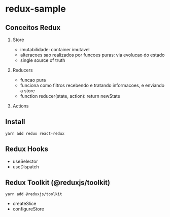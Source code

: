 # redux-sample

## Conceitos Redux

1. Store

   - imutabilidade: container imutavel
   - alteracoes sao realizados por funcoes puras: via evolucao do estado
   - single source of truth

2. Reducers

   - funcao pura
   - funciona como filtros recebendo e tratando informacoes, e enviando a store
   - function reducer(state, action): return newState

3. Actions

## Install

`yarn add redux react-redux`

## Redux Hooks

- useSelector
- useDispatch

## Redux Toolkit (@reduxjs/toolkit)

`yarn add @reduxjs/toolkit`

- createSlice
- configureStore

